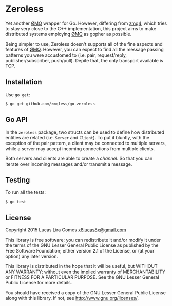 Zeroless
========

Yet another [ØMQ] wrapper for Go. However, differing from [zmq4], which
tries to stay very close to the C++ implementation, this project aims to
make distributed systems employing [ØMQ] as gopher as possible.

Being simpler to use, Zeroless doesn't supports all of the fine aspects
and features of [ØMQ]. However, you can expect to find all the message
passing patterns you were accustomed to (i.e. pair, request/reply,
publisher/subscriber, push/pull). Depite that, the only transport
available is TCP.

Installation
------------

Use `go get`:

    $ go get github.com/zmqless/go-zeroless

Go API
------

In the `zeroless` package, two structs can be used to define how distributed
entities are related (i.e. ``Server`` and ``Client``). To put it bluntly, with
the exception of the pair pattern, a client may be connected to multiple
servers, while a server may accept incoming connections from multiple clients.

Both servers and clients are able to create a *channel*. So that you can iterate
over incoming messages and/or transmit a message.

Testing
-------

To run all the tests:

    $ go test

License
-------

Copyright 2015 Lucas Lira Gomes x8lucas8x@gmail.com

This library is free software; you can redistribute it and/or modify it
under the terms of the GNU Lesser General Public License as published by
the Free Software Foundation; either version 2.1 of the License, or (at
your option) any later version.

This library is distributed in the hope that it will be useful, but
WITHOUT ANY WARRANTY; without even the implied warranty of
MERCHANTABILITY or FITNESS FOR A PARTICULAR PURPOSE. See the GNU Lesser
General Public License for more details.

You should have received a copy of the GNU Lesser General Public License
along with this library. If not, see http://www.gnu.org/licenses/.

[ØMQ]: http://www.zeromq.org
[zmq4]: https://github.com/pebbe/zmq4

